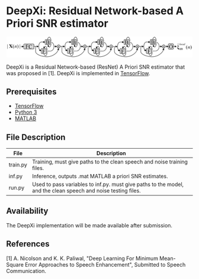 # DeepXi: Residual Network-based A Priori SNR estimator

![](./fig.png "My crude attempt at drawing Renee French's Go Gopher.")


DeepXi is a Residual Network-based (ResNet) A Priori SNR estimator that was proposed in [1]. DeepXi is implemented in [TensorFlow](https://www.tensorflow.org/). 

## Prerequisites
* [TensorFlow](https://www.tensorflow.org/)
* [Python 3](https://www.python.org/)
* [MATLAB](https://www.mathworks.com/products/matlab.html)

## File Description
File | Description
--------| -----------  
train.py | Training, must give paths to the clean speech and noise training files.
inf.py | Inference, outputs .mat MATLAB a priori SNR estimates.
run.py | Used to pass variables to inf.py. must give paths to the model, and the clean speech and noise testing files.

## Availability
The DeepXi implementation will be made available after submission.

## References
[1] A. Nicolson and K. K. Paliwal, "Deep Learning For Minimum Mean-Square Error Approaches to Speech Enhancement", Submitted to Speech Communication.
